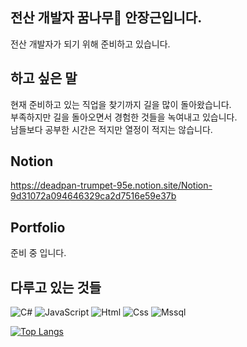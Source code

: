 ## 전산 개발자 꿈나무🌱 안장근입니다.
전산 개발자가 되기 위해 준비하고 있습니다.

## 하고 싶은 말
현재 준비하고 있는 직업을 찾기까지 길을 많이 돌아왔습니다.  
부족하지만 길을 돌아오면서 경험한 것들을 녹여내고 있습니다.  
남들보다 공부한 시간은 적지만 열정이 적지는 않습니다.

## Notion
https://deadpan-trumpet-95e.notion.site/Notion-9d31072a094646329ca2d7516e59e37b

## Portfolio
준비 중 입니다.

## 다루고 있는 것들
<img alt="C#" src ="https://img.shields.io/badge/-C%23-239120.svg?&style=for-the-badge&logo=C Sharp&logoColor=white"/> <img alt="JavaScript" src ="https://img.shields.io/badge/JavaScriipt-F7DF1E.svg?&style=for-the-badge&logo=JavaScript&logoColor=black"/> <img alt="Html" src ="https://img.shields.io/badge/HTML5-E34F26.svg?&style=for-the-badge&logo=HTML5&logoColor=white"/> <img alt="Css" src ="https://img.shields.io/badge/CSS3-1572B6.svg?&style=for-the-badge&logo=CSS3&logoColor=white"/> <img alt="Mssql" src="https://img.shields.io/badge/Microsoft SQL Server-CC2927?style=for-the-badge&logo=MSSQL&logoColor=white">

[![Top Langs](https://github-readme-stats.vercel.app/api/top-langs/?username=JangGeun-An&layout=compact)](https://github.com/anuraghazra/github-readme-stats)
